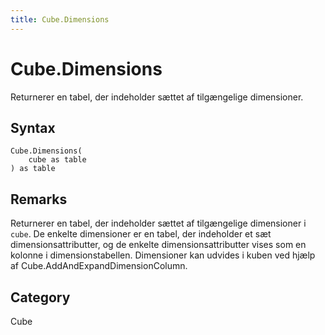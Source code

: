 ```yaml
---
title: Cube.Dimensions
---
```


# Cube.Dimensions


Returnerer en tabel, der indeholder sættet af tilgængelige dimensioner.


## Syntax

```powerquery
Cube.Dimensions(
    cube as table
) as table
```


## Remarks

Returnerer en tabel, der indeholder sættet af tilgængelige dimensioner i <code>cube</code>. De enkelte dimensioner er en tabel, der indeholder et sæt dimensionsattributter, og de enkelte dimensionsattributter vises som en kolonne i dimensionstabellen. Dimensioner kan udvides i kuben ved hjælp af Cube.AddAndExpandDimensionColumn. 



## Category
Cube
